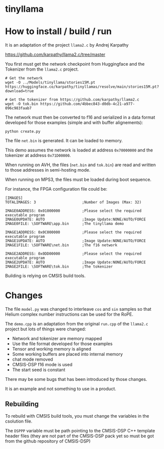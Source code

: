 # tinyllama

# How to install / build / run

It is an adaptation of the project `llama2.c` by Andrej Karpathy

https://github.com/karpathy/llama2.c/tree/master

You first must get the network checkpoint from Huggingface and the Tokenizer from the `llama2.c` project.

```shell
# Get the network
wget -O ../Models/tinyllama/stories15M.pt https://huggingface.co/karpathy/tinyllamas/resolve/main/stories15M.pt?download=true 

# Get the tokenizer from https://github.com/karpathy/llama2.c
wget -O tok.bin https://github.com/4bbec843-d0db-4c21-a977-096c983faab7
```

The network must then be converted to f16 and serialized in a data format developed for those examples (simple and with buffer alignements):

```shell
python create.py
```

The file `net.bin` is generated. It can be loaded to memory.

This demo assumes the network is loaded at address `0x70000000` and the tokenizer at address `0x71D00000`.

When running on AVH, the files (`net.bin` and `tok.bin`) are read and written to those addresses in semi-hosting mode.

When running on MPS3, the files must be loaded during boot sequence.

For instance, the FPGA configuration file could be:

```
[IMAGES]
TOTALIMAGES: 3                     ;Number of Images (Max: 32)

IMAGE0ADDRESS: 0x01000000          ;Please select the required executable program
IMAGE0UPDATE: AUTO                 ;Image Update:NONE/AUTO/FORCE
IMAGE0FILE: \SOFTWARE\app.bin      ;The tinyllama demo

IMAGE1ADDRESS: 0x0C000000          ;Please select the required executable program
IMAGE1UPDATE: AUTO                 ;Image Update:NONE/AUTO/FORCE
IMAGE1FILE: \SOFTWARE\net.bin      ;The f16 network

IMAGE2ADDRESS: 0x0DD00000          ;Please select the required executable program
IMAGE2UPDATE: AUTO                 ;Image Update:NONE/AUTO/FORCE
IMAGE2FILE: \SOFTWARE\tok.bin      ;The tokenizer

```

Building is relying on CMSIS build tools.

# Changes

The file `model.py` was changed to interleave `cos` and `sin` samples so that Helium complex number instructions can be used for the RoPE.

The `demo.cpp` is an adaptation from the original `run.cpp` of the `llama2.c` project but lots of things were changed:

- Network and tokenizer are memory mapped
- Use the file format developed for those examples
- Tensor and working memory is aligned
- Some working buffers are placed into internal memory
- chat mode removed
- CMSIS-DSP f16 mode is used
- The start seed is constant

There may be some bugs that has been introduced by those changes.

It is an example and not something to use in a product.

## Rebuilding

To rebuild with CMSIS build tools, you must change the variables in the csolution file.

The `DSPPP` variable must be path pointing to the CMSIS-DSP C++ template header files (they are not part of the CMSIS-DSP pack yet so must be got from the github repository of CMSIS-DSP)
